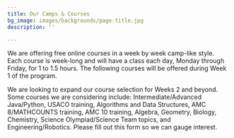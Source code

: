 ```yaml
---
title: Our Camps & Courses
bg_image: images/backgrounds/page-title.jpg
description: ''

---
```

We are offering free online courses in a week by week camp-like style. Each course is week-long and will have a class each day, Monday through Friday, for 1 to 1.5 hours. The following courses will be offered during Week 1 of the program.

We are looking to expand our course selection for Weeks 2 and beyond. Some courses we are considering include: Intermediate/Advanced Java/Python, USACO training, Algorithms and Data Structures, AMC 8/MATHCOUNTS training, AMC 10 training, Algebra, Geometry, Biology, Chemistry, Science Olympiad/Science Team topics, and Engineering/Robotics. Please fill out this form so we can gauge interest.
